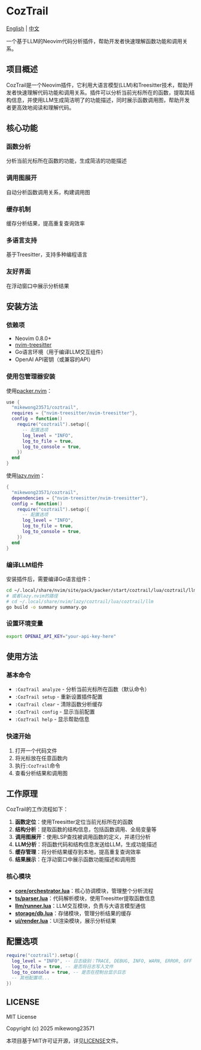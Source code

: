 # CozTrail

[English](README.md) | [中文](README_CN.md)

一个基于LLM的Neovim代码分析插件，帮助开发者快速理解函数功能和调用关系。

## 项目概述

CozTrail是一个Neovim插件，它利用大语言模型(LLM)和Treesitter技术，帮助开发者快速理解代码功能和调用关系。插件可以分析当前光标所在的函数，提取其结构信息，并使用LLM生成简洁明了的功能描述，同时展示函数调用图，帮助开发者更高效地阅读和理解代码。

## 核心功能

### 函数分析
分析当前光标所在函数的功能，生成简洁的功能描述

### 调用图展开
自动分析函数调用关系，构建调用图

### 缓存机制
缓存分析结果，提高重复查询效率

### 多语言支持
基于Treesitter，支持多种编程语言

### 友好界面
在浮动窗口中展示分析结果

## 安装方法

### 依赖项

- Neovim 0.8.0+
- [nvim-treesitter](https://github.com/nvim-treesitter/nvim-treesitter)
- Go语言环境（用于编译LLM交互组件）
- OpenAI API密钥（或兼容的API）

### 使用包管理器安装

使用[packer.nvim](https://github.com/wbthomason/packer.nvim)：

```lua
use {
  "mikewong23571/coztrail",
  requires = {"nvim-treesitter/nvim-treesitter"},
  config = function()
    require("coztrail").setup({
      -- 配置选项
      log_level = "INFO",
      log_to_file = true,
      log_to_console = true,
    })
  end
}
```

使用[lazy.nvim](https://github.com/folke/lazy.nvim)：

```lua
{
  "mikewong23571/coztrail",
  dependencies = {"nvim-treesitter/nvim-treesitter"},
  config = function()
    require("coztrail").setup({
      -- 配置选项
      log_level = "INFO",
      log_to_file = true,
      log_to_console = true,
    })
  end
}
```

### 编译LLM组件

安装插件后，需要编译Go语言组件：

```bash
cd ~/.local/share/nvim/site/pack/packer/start/coztrail/lua/coztrail/llm
# 或者lazy.nvim的路径
# cd ~/.local/share/nvim/lazy/coztrail/lua/coztrail/llm
go build -o summary summary.go
```

### 设置环境变量

```bash
export OPENAI_API_KEY="your-api-key-here"
```

## 使用方法

### 基本命令

- `:CozTrail analyze` - 分析当前光标所在函数（默认命令）
- `:CozTrail setup` - 重新设置插件配置
- `:CozTrail clear` - 清除函数分析缓存
- `:CozTrail config` - 显示当前配置
- `:CozTrail help` - 显示帮助信息

### 快速开始

1. 打开一个代码文件
2. 将光标放在任意函数内
3. 执行`:CozTrail`命令
4. 查看分析结果和调用图

## 工作原理

CozTrail的工作流程如下：

1. **函数定位**：使用Treesitter定位当前光标所在的函数
2. **结构分析**：提取函数的结构信息，包括函数调用、全局变量等
3. **调用图展开**：使用LSP查找被调用函数的定义，并递归分析
4. **LLM分析**：将函数代码和结构信息发送给LLM，生成功能描述
5. **缓存管理**：将分析结果缓存到本地，提高重复查询效率
6. **结果展示**：在浮动窗口中展示函数功能描述和调用图

### 核心模块

- [**core/orchestrator.lua**](lua/coztrail/core/orchestrator.lua)：核心协调模块，管理整个分析流程
- [**ts/parser.lua**](lua/coztrail/ts/parser.lua)：代码解析模块，使用Treesitter提取函数信息
- [**llm/runner.lua**](lua/coztrail/llm/runner.lua)：LLM交互模块，负责与大语言模型通信
- [**storage/db.lua**](lua/coztrail/storage/db.lua)：存储模块，管理分析结果的缓存
- [**ui/render.lua**](lua/coztrail/ui/render.lua)：UI渲染模块，展示分析结果

## 配置选项

```lua
require("coztrail").setup({
  log_level = "INFO", -- 日志级别：TRACE, DEBUG, INFO, WARN, ERROR, OFF
  log_to_file = true, -- 是否将日志写入文件
  log_to_console = true, -- 是否在控制台显示日志
  -- 其他配置项...
})
```

## LICENSE

MIT License

Copyright (c) 2025 mikewong23571

本项目基于MIT许可证开源，详见[LICENSE](LICENSE)文件。